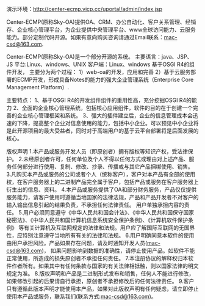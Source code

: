 演示环境：http://center-ecmp.vicp.cc/uportal/admin/index.jsp

Center-ECMP(原称Sky-OA)提供OA、CRM、办公自动化、客户关系管理、经销存、企业核心管理平台，为企业提供中央管理平台、www全球访问能力、云服务能力。部分定制代码开源。如果有意向购买咨询请通过Email联系：mac-csd@163.com.

Center-ECMP(原称Sky-OA)是一个部分开源的系统。 主要语言：java、JSP、JS 平台:Linux、windows、UNIX 客户端：Linux、windows 基于OSGI R4的组件开发， 主要分为两个过程： 1）web-oa的开发，应用和完善 2）基于云服务部署的ECMP开发，形成具备Notes的能力的强大企业管理系统（Enterprise Core Management Platform）.

主要特点： 1、基于OSGI R4的开发组件组件的重用性高，充分挖掘OSGI R4的能力 2、全面的企业核心管理系统，包括核心应用组件，软件的目的在于创建一个完善的企业核心管理框架和系统。 3、强大的插件建立后，企业的信息管理成本会迅速的下降，提高整个企业对信息使用的能力，包括中小企业。可以预见中小企业将是此开源项目的最大受益者，同时对于高端用户的基于云平台部署将是后面发展的核心。

版权声明
1.本产品或服务开发人员（即原创者）拥有版权等知识产权，受法律保护。
2.未经原创者许可，任何单位及个人不得以任何方式或理由对上述产品、服务任何部分进行使用、复制、修改、抄录、传播或与其它产品捆绑使用、销售。
3.凡购买本产品或服务的公司或者个人（统称客户），客户对本产品有全部的使用权，在客户服务器上的二进制产品完全属于客户，包括产品或服务在客户服务器上衍生出的信息、资料。
4.本产品或服务提供了OA和部分财务服务，产品仅仅提供服务能力，请客户使用时遵循当地国家的法律法规，产品和产品开发者不对客户的输入输出信息引起的结果负责，不承担任何法律责任。
用户单独承担内容的责任。
5.用户必须同意遵守《中华人民共和国会计法》、《中华人民共和国保守国家秘密法》、《中华人民共和国计算机信息系统安全保护条例》、《计算机软件保护条例》
等有关计算机及互联网规定的法律和法规。用户应了解国际互联网的无国界性，应特别注意遵守当地所有有关的法律和法规。
6.用户明确同意本软件的使用由用户承担风险。产品如果存在问题，请及时通知开发人员(mac-csd@163.com)，
如果问题影响到数据的准确性，请停止使用产品。如软件不能正常使用，所造成的损失原创者不承担任何责任。
7.本注册协议的解释权归本软件作者所有。如果其中有任何条款与国家的有关法律相抵触，则以国家法律的明文规定为准。
8.版权声明和产品是二进制形式发布和销售，任何人不能进行修改，如果修改引起的后果请自行承担，原创者不承担修改后的任何法律责任。
9.客户只有遵循此版本声明才能使用本产品，如果对此版权声明有任何疑虑，请立即停止使用本产品或服务，联系我们(联系方式:mac-csd@163.com)。
